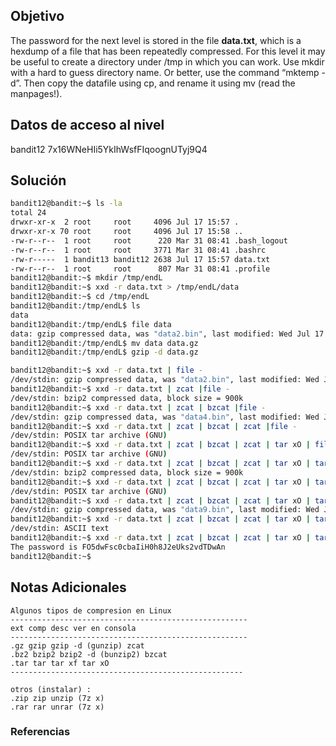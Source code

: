 ## Objetivo 
The password for the next level is stored in the file **data.txt**, which is a hexdump of a file that has been repeatedly compressed. For this level it may be useful to create a directory under /tmp in which you can work. Use mkdir with a hard to guess directory name. Or better, use the command “mktemp -d”. Then copy the datafile using cp, and rename it using mv (read the manpages!).
## Datos de acceso al nivel 
bandit12
7x16WNeHIi5YkIhWsfFIqoognUTyj9Q4

## Solución  
```bash
bandit12@bandit:~$ ls -la
total 24
drwxr-xr-x  2 root     root     4096 Jul 17 15:57 .
drwxr-xr-x 70 root     root     4096 Jul 17 15:58 ..
-rw-r--r--  1 root     root      220 Mar 31 08:41 .bash_logout
-rw-r--r--  1 root     root     3771 Mar 31 08:41 .bashrc
-rw-r-----  1 bandit13 bandit12 2638 Jul 17 15:57 data.txt
-rw-r--r--  1 root     root      807 Mar 31 08:41 .profile
bandit12@bandit:~$ mkdir /tmp/endL
bandit12@bandit:~$ xxd -r data.txt > /tmp/endL/data
bandit12@bandit:~$ cd /tmp/endL
bandit12@bandit:/tmp/endL$ ls
data
bandit12@bandit:/tmp/endL$ file data
data: gzip compressed data, was "data2.bin", last modified: Wed Jul 17 15:57:06 2024, max compression, from Unix, original size modulo 2^32 577
bandit12@bandit:/tmp/endL$ mv data data.gz
bandit12@bandit:/tmp/endL$ gzip -d data.gz

bandit12@bandit:~$ xxd -r data.txt | file -
/dev/stdin: gzip compressed data, was "data2.bin", last modified: Wed Jul 17 15:57:06 2024, max compression, from Unix
bandit12@bandit:~$ xxd -r data.txt | zcat |file -
/dev/stdin: bzip2 compressed data, block size = 900k
bandit12@bandit:~$ xxd -r data.txt | zcat | bzcat |file -
/dev/stdin: gzip compressed data, was "data4.bin", last modified: Wed Jul 17 15:57:06 2024, max compression, from Unix
bandit12@bandit:~$ xxd -r data.txt | zcat | bzcat | zcat |file -
/dev/stdin: POSIX tar archive (GNU)
bandit12@bandit:~$ xxd -r data.txt | zcat | bzcat | zcat | tar xO | file -
/dev/stdin: POSIX tar archive (GNU)
bandit12@bandit:~$ xxd -r data.txt | zcat | bzcat | zcat | tar xO | tar xO | file -
/dev/stdin: bzip2 compressed data, block size = 900k
bandit12@bandit:~$ xxd -r data.txt | zcat | bzcat | zcat | tar xO | tar xO | bzcat |file -
/dev/stdin: POSIX tar archive (GNU)
bandit12@bandit:~$ xxd -r data.txt | zcat | bzcat | zcat | tar xO | tar xO | bzcat | tar xO | file -
/dev/stdin: gzip compressed data, was "data9.bin", last modified: Wed Jul 17 15:57:06 2024, max compression, from Unix
bandit12@bandit:~$ xxd -r data.txt | zcat | bzcat | zcat | tar xO | tar xO | bzcat | tar xO | zcat | file -
/dev/stdin: ASCII text
bandit12@bandit:~$ xxd -r data.txt | zcat | bzcat | zcat | tar xO | tar xO | bzcat | tar xO | zcat
The password is FO5dwFsc0cbaIiH0h8J2eUks2vdTDwAn
bandit12@bandit:~$


```

## Notas Adicionales 
```
Algunos tipos de compresion en Linux
-----------------------------------------------------
ext comp desc ver en consola
-----------------------------------------------------
.gz gzip gzip -d (gunzip) zcat
.bz2 bzip2 bzip2 -d (bunzip2) bzcat
.tar tar tar xf tar xO
----------------------------------------------------

otros (instalar) :
.zip zip unzip (7z x)
.rar rar unrar (7z x)
```

### Referencias

